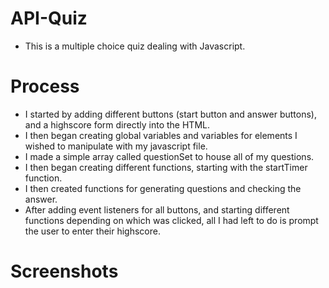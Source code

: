 # API-Quiz

* This is a multiple choice quiz dealing with Javascript.

# Process

* I started by adding different buttons (start button and answer buttons), and a highscore form directly into the HTML.
* I then began creating global variables and variables for elements I wished to manipulate with my javascript file.
* I made a simple array called questionSet to house all of my questions.
* I then began creating different functions, starting with the startTimer function.
* I then created functions for generating questions and checking the answer.
* After adding event listeners for all buttons, and starting different functions depending on which was clicked, all I had left to do is prompt the user to enter their highscore. 

# Screenshots
